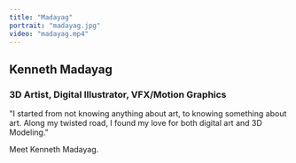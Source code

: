 ```yaml
---
title: "Madayag"
portrait: "madayag.jpg"
video: "madayag.mp4"
---
```


## Kenneth Madayag
### 3D Artist, Digital Illustrator, VFX/Motion Graphics

"I started from not knowing anything about art, to knowing something about art. Along my twisted road, I found my love for both digital art and 3D Modeling."

Meet Kenneth Madayag.